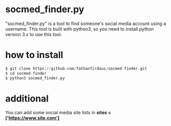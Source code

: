 # socmed_finder.py
"socmed_finder.py" is a tool to find someone's social media account using a username. This tool is built with python3, so you need to install python version 3.x to use this tool.

# how to install
```python
$ git clone https://github.com/fathanfirdaus/socmed-finder.git
$ cd socmed-finder
$ python3 socmed_finder.py
```
# additional
You can add some social media site lists in **sites = ['https://www.site.com']**

